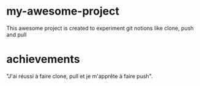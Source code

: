 # my-awesome-project
This awesome project is created to experiment git notions like clone, push and pull
# achievements
"J'ai réussi à faire clone, pull et je m'apprête à faire push".